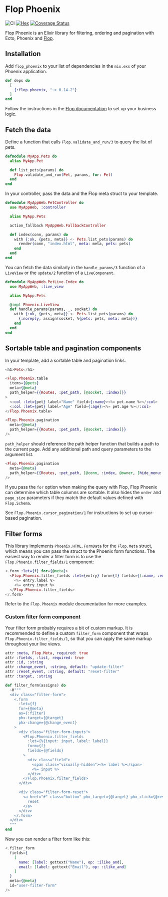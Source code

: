 # Flop Phoenix

![CI](https://github.com/woylie/flop_phoenix/workflows/CI/badge.svg) [![Hex](https://img.shields.io/hexpm/v/flop_phoenix)](https://hex.pm/packages/flop_phoenix) [![Coverage Status](https://coveralls.io/repos/github/woylie/flop_phoenix/badge.svg)](https://coveralls.io/github/woylie/flop_phoenix)

Flop Phoenix is an Elixir library for filtering, ordering and pagination
with Ecto, Phoenix and [Flop](https://hex.pm/packages/flop).

## Installation

Add `flop_phoenix` to your list of dependencies in the `mix.exs` of your Phoenix
application.

```elixir
def deps do
  [
    {:flop_phoenix, "~> 0.14.2"}
  ]
end
```

Follow the instructions in the
[Flop documentation](https://hex.pm/packages/flop) to set up your business
logic.

## Fetch the data

Define a function that calls `Flop.validate_and_run/3` to query the list of
pets.

```elixir
defmodule MyApp.Pets do
  alias MyApp.Pet

  def list_pets(params) do
    Flop.validate_and_run(Pet, params, for: Pet)
  end
end
```

In your controller, pass the data and the Flop meta struct to your template.

```elixir
defmodule MyAppWeb.PetController do
  use MyAppWeb, :controller

  alias MyApp.Pets

  action_fallback MyAppWeb.FallbackController

  def index(conn, params) do
    with {:ok, {pets, meta}} <- Pets.list_pets(params) do
      render(conn, "index.html", meta: meta, pets: pets)
    end
  end
end
```

You can fetch the data similarly in the `handle_params/3` function of a
`LiveView` or the `update/2` function of a `LiveComponent`.

```elixir
defmodule MyAppWeb.PetLive.Index do
  use MyAppWeb, :live_view

  alias MyApp.Pets

  @impl Phoenix.LiveView
  def handle_params(params, _, socket) do
    with {:ok, {pets, meta}} <- Pets.list_pets(params) do
      {:noreply, assign(socket, %{pets: pets, meta: meta})}
    end
  end
end
```

## Sortable table and pagination components

In your template, add a sortable table and pagination links.

```elixir
<h1>Pets</h1>

<Flop.Phoenix.table
  items={@pets}
  meta={@meta}
  path_helper={{Routes, :pet_path, [@socket, :index]}}
>
  <:col :let={pet} label="Name" field={:name}><%= pet.name %></:col>
  <:col :let={pet} label="Age" field={:age}><%= pet.age %></:col>
</Flop.Phoenix.table>

<Flop.Phoenix.pagination
  meta={@meta}
  path_helper={{Routes, :pet_path, [@socket, :index]}}
/>
```

`path_helper` should reference the path helper function that builds a path to
the current page. Add any additional path and query parameters to the argument
list.

```elixir
<Flop.Phoenix.pagination
  meta={@meta}
  path_helper={{Routes, :pet_path, [@conn, :index, @owner, [hide_menu: true]]}}
/>
```

If you pass the `for` option when making the query with Flop, Flop Phoenix can
determine which table columns are sortable. It also hides the `order` and
`page_size` parameters if they match the default values defined with
`Flop.Schema`.

See `Flop.Phoenix.cursor_pagination/1` for instructions to set up cursor-based
pagination.

## Filter forms

This library implements `Phoenix.HTML.FormData` for the `Flop.Meta` struct,
which means you can pass the struct to the Phoenix form functions. The
easiest way to render a filter form is to use the `Flop.Phoenix.filter_fields/1`
component:

```elixir
<.form :let={f} for={@meta}>
  <Flop.Phoenix.filter_fields :let={entry} form={f} fields={[:name, :email]}>
    <%= entry.label %>
    <%= entry.input %>
  </Flop.Phoenix.filter_fields>
</.form>
```

Refer to the `Flop.Phoenix` module documentation for more examples.

### Custom filter form component

Your filter form probably requires a bit of custom markup. It is recommended to
define a custom `filter_form` component that wraps
`Flop.Phoenix.filter_fields/1`, so that you can apply the same markup
throughout your live views.

```elixir
attr :meta, Flop.Meta, required: true
attr :fields, :list, required: true
attr :id, :string
attr :change_event, :string, default: "update-filter"
attr :reset_event, :string, default: "reset-filter"
attr :target, :string

def filter_form(assigns) do
  ~H"""
  <div class="filter-form">
    <.form
      :let={f}
      for={@meta}
      as={:filter}
      phx-target={@target}
      phx-change={@change_event}
    >
      <div class="filter-form-inputs">
        <Flop.Phoenix.filter_fields
          :let={%{input: input, label: label}}
          form={f}
          fields={@fields}
        >
          <div class="field">
            <span class="visually-hidden"><%= label %></span>
            <%= input %>
          </div>
        </Flop.Phoenix.filter_fields>
      </div>

      <div class="filter-form-reset">
        <a href="#" class="button" phx_target={@target} phx_click={@reset_event}>
          reset
        </a>
      </div>
    </.form>
  </div>
  """
end
```

Now you can render a filter form like this:

```elixir
<.filter_form
  fields={
    [
      name: [label: gettext("Name"), op: :ilike_and],
      email: [label: gettext("Email"), op: :ilike_and]
    ]
  }
  meta={@meta}
  id="user-filter-form"
/>
```
